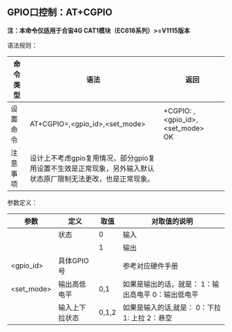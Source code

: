 ## GPIO口控制：AT+CGPIO

**注：本命令仅适用于合宙4G CAT1模块（EC618系列）>=V1115版本**

语法规则：

| 命令类型 | 语法                                                         | 返回                                       |
| -------- | ------------------------------------------------------------ | ------------------------------------------ |
| 设置命令 | AT+CGPIO=<mode>,<gpio_id>,<set_mode>                         | +CGPIO: <mode>,<gpio_id>,<set_mode> <br>OK |
| 注意事项 | 设计上不考虑gpio复用情况，部分gpio复用设置不生效是正常现象，另外输入默认状态原厂限制无法更改，也是正常现象。 |                                            |

 

参数定义：

| 参数       | 定义           | 取值  | 对取值的说明                                       |
| ---------- | -------------- | ----- | -------------------------------------------------- |
| <mode>     | 状态           | 0     | 输入                                               |
|            |                | 1     | 输出                                               |
| <gpio_id>  | 具体GPIO 号    |       | 参考对应硬件手册                                   |
| <set_mode> | 输出高低电平   | 0,1   | 如果是输出的话，就是： 1：输出高电平 0：输出低电平 |
|            | 输入上下拉状态 | 0,1,2 | 如果是输入的话,就是： 0：下拉 1: 上拉 2：悬空      |
